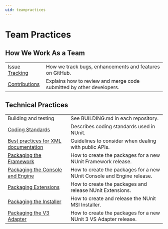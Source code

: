 ```yaml
---
uid: teampractices
---
```


# Team Practices

## How We Work As a Team

|||
|--- |--- |
|[Issue Tracking](Issue-Tracking.md)|How we track bugs, enhancements and features on GitHub.|
|[Contributions](Contributions.md)|Explains how to review and merge code submitted by other developers.|

## Technical Practices

|||
|--- |--- |
|Building and testing|See BUILDING.md in each repository.|
|[Coding Standards](Coding-Standards.md)|Describes coding standards used in NUnit.|
|[Best practices for XML documentation](Best-practices-for-XML-documentation.md)|Guidelines to consider when dealing with public APIs.|
|[Packaging the Framework](Packaging/Packaging-the-Framework.md)|How to create the packages for a new NUnit Framework release.|
|[Packaging the Console and Engine](Packaging/Packaging-the-Console-and-Engine.md)|How to create the packages for a new NUnit Console and Engine release.|
|[Packaging Extensions](Packaging/Packaging-Extensions.md)|How to create the packages and release NUnit Extensions.|
|[Packaging the Installer](Packaging/Packaging-the-Installer.md)|How to create and release the NUnit MSI Installer.|
|[Packaging the V3 Adapter](Packaging/Packaging-the-V3-and-V4-Adapter.md)|How to create the packages for a new NUnit 3 VS Adapter release.|

